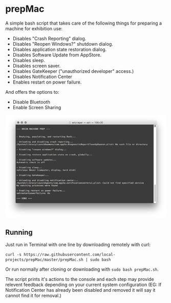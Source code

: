 # prepMac

A simple bash script that takes care of the following things for preparing a machine for exhibition use:

- Disables "Crash Reporting" dialog.
- Disables "Reopen Windows?" shutdown dialog.
- Disables application state restoration dialog.
- Disables Software Update from AppStore.
- Disables sleep.
- Disables screen saver.
- Disables GateKeeper ("unauthorized developer" access.)
- Disables Notification Center
- Enables restart on power failure.

And offers the options to:

- Disable Bluetooth
- Enable Screen Sharing

![Screenshot](https://raw.githubusercontent.com/local-projects/prepMac/screenshots/screen01.png)

## Running
Just run in Terminal with one line by downloading remotely with curl:

	curl -s https://raw.githubusercontent.com/local-projects/prepMac/master/prepMac.sh | sudo bash
	
Or run normally after cloning or downloading with `sudo bash prepMac.sh`.

The script prints it's actions to the console and each step may provide relevent feedback depending on your current system configuration (EG: If Notification Center has already been disabled and removed it will say it cannot find it for removal.)
